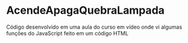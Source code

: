 # AcendeApagaQuebraLampada
 Código desenvolvido em uma aula do curso em vídeo onde vi algumas funções do JavaScript feito em um código HTML
